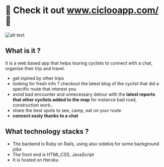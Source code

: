  # :mountain_bicyclist: Check it out www.ciclooapp.com/ :mountain_bicyclist:


![alt text](https://res.cloudinary.com/dwkwy2q1n/image/upload/q_auto:best/ciclo_overview)


## What is it ?
It is a web based app that helps touring cyclists to connect with a chat, organize their trip and travel.
- get inpired by other trips
- looking for fresh info ? checkout the latest blog of the cyclist that did a specific route that interest you
- avoid bad encounter and unnecessary detour with the **latest reports that other cyclists added to the map** for instance bad road, construction work..
- share the best spots to see, camp, eat on your route
- **connect easly thanks to a chat**

## What technology stacks ?
- The backend is Ruby on Rails, using also sidekiq for some background jobs 
- The front end is HTML,CSS, JavaScript 
- It is hosted on Heroku
